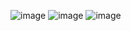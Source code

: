 ![image](https://github.com/CarlaMSLopes/ToDoList/assets/77212926/9479f461-fb9c-41bd-9021-64c3b1ed8eca)
![image](https://github.com/CarlaMSLopes/ToDoList/assets/77212926/ea2001ab-b807-4f77-bee3-6089c9f04dd8)
![image](https://github.com/CarlaMSLopes/ToDoList/assets/77212926/e50418b2-ea74-4a4e-ad6c-7cb04cacb383)


